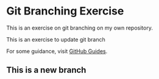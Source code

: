 # Git Branching Exercise

This is an exercise on git branching on my own repository.

This is an exercise to update git branch

For some guidance, visit [GitHub Guides](https://guides.github.com/).

## This is a new branch